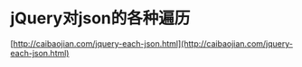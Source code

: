 # jQuery对json的各种遍历

[http://caibaojian.com/jquery-each-json.html](http://caibaojian.com/jquery-each-json.html)